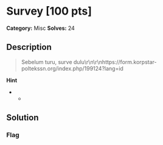 # Survey [100 pts]

**Category:** Misc
**Solves:** 24

## Description
>Sebelum turu, surve dulu\r\n\r\nhttps://form.korpstar-poltekssn.org/index.php/199124?lang=id

**Hint**
* -

## Solution

### Flag

